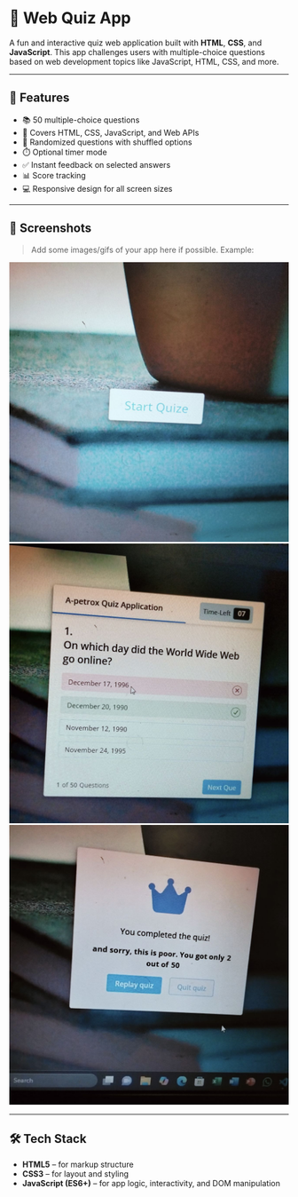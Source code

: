 # 🧠 Web Quiz App

A fun and interactive quiz web application built with **HTML**, **CSS**, and **JavaScript**. This app challenges users with multiple-choice questions based on web development topics like JavaScript, HTML, CSS, and more.

---

## 🚀 Features

- 📚 50 multiple-choice questions
- 🧪 Covers HTML, CSS, JavaScript, and Web APIs
- 🔄 Randomized questions with shuffled options
- ⏱️ Optional timer mode
- ✅ Instant feedback on selected answers
- 📊 Score tracking
- 💻 Responsive design for all screen sizes

---

## 📸 Screenshots

> Add some images/gifs of your app here if possible. Example:

![Quiz Start Screen](./img/image-start.jpg)
![Question Interface](./img/image-que.jpg)
![Final Score](./img/image-result.jpg)

---

## 🛠️ Tech Stack

- **HTML5** – for markup structure
- **CSS3** – for layout and styling
- **JavaScript (ES6+)** – for app logic, interactivity, and DOM manipulation
